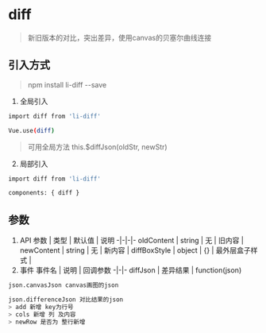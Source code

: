 # diff

> 新旧版本的对比，突出差异，使用canvas的贝塞尔曲线连接

## 引入方式

> npm install li-diff --save

1. 全局引入
``` bash
import diff from 'li-diff'

Vue.use(diff)
```

> 可用全局方法 this.$diffJson(oldStr, newStr)

2. 局部引入
``` bash
import diff from 'li-diff'

components: { diff }
```
## 参数
1. API
参数 | 类型 | 默认值 | 说明
-|-|-|-
oldContent | string | 无 | 旧内容 |
newContent | string | 无 | 新内容 |
diffBoxStyle | object | {} | 最外层盒子样式 |
2. 事件
事件名 | 说明 | 回调参数
-|-|-
diffJson | 差异结果 | function(json)

``` bash
json.canvasJson canvas画图的json
```
``` bash
json.differenceJson 对比结果的json
> add 新增 key为行号
> cols 新增 列 及内容
> newRow 是否为 整行新增
```